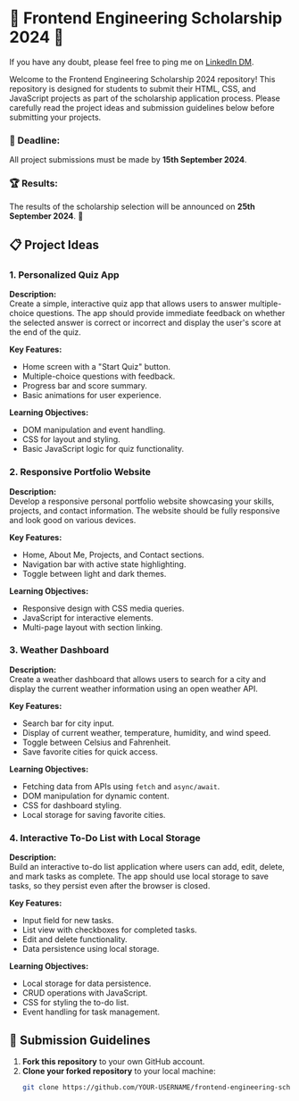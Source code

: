 # 🌟 Frontend Engineering Scholarship 2024 🌟

If you have any doubt, please feel free to ping me on [LinkedIn DM](https://www.linkedin.com/in/geekyamitesh/).

Welcome to the Frontend Engineering Scholarship 2024 repository! This repository is designed for students to submit their HTML, CSS, and JavaScript projects as part of the scholarship application process. Please carefully read the project ideas and submission guidelines below before submitting your projects.

### 📅 Deadline:
All project submissions must be made by **15th September 2024**.

### 🏆 Results:
The results of the scholarship selection will be announced on **25th September 2024**. 🥇


## 📋 Project Ideas

### 1. Personalized Quiz App
**Description:**  
Create a simple, interactive quiz app that allows users to answer multiple-choice questions. The app should provide immediate feedback on whether the selected answer is correct or incorrect and display the user's score at the end of the quiz.

**Key Features:**
- Home screen with a "Start Quiz" button.
- Multiple-choice questions with feedback.
- Progress bar and score summary.
- Basic animations for user experience.

**Learning Objectives:**
- DOM manipulation and event handling.
- CSS for layout and styling.
- Basic JavaScript logic for quiz functionality.

### 2. Responsive Portfolio Website
**Description:**  
Develop a responsive personal portfolio website showcasing your skills, projects, and contact information. The website should be fully responsive and look good on various devices.

**Key Features:**
- Home, About Me, Projects, and Contact sections.
- Navigation bar with active state highlighting.
- Toggle between light and dark themes.

**Learning Objectives:**
- Responsive design with CSS media queries.
- JavaScript for interactive elements.
- Multi-page layout with section linking.

### 3. Weather Dashboard
**Description:**  
Create a weather dashboard that allows users to search for a city and display the current weather information using an open weather API.

**Key Features:**
- Search bar for city input.
- Display of current weather, temperature, humidity, and wind speed.
- Toggle between Celsius and Fahrenheit.
- Save favorite cities for quick access.

**Learning Objectives:**
- Fetching data from APIs using `fetch` and `async/await`.
- DOM manipulation for dynamic content.
- CSS for dashboard styling.
- Local storage for saving favorite cities.

### 4. Interactive To-Do List with Local Storage
**Description:**  
Build an interactive to-do list application where users can add, edit, delete, and mark tasks as complete. The app should use local storage to save tasks, so they persist even after the browser is closed.

**Key Features:**
- Input field for new tasks.
- List view with checkboxes for completed tasks.
- Edit and delete functionality.
- Data persistence using local storage.

**Learning Objectives:**
- Local storage for data persistence.
- CRUD operations with JavaScript.
- CSS for styling the to-do list.
- Event handling for task management.

## 📝 Submission Guidelines

1. **Fork this repository** to your own GitHub account.
2. **Clone your forked repository** to your local machine:
   ```bash
   git clone https://github.com/YOUR-USERNAME/frontend-engineering-scholarship-2024.git
   
